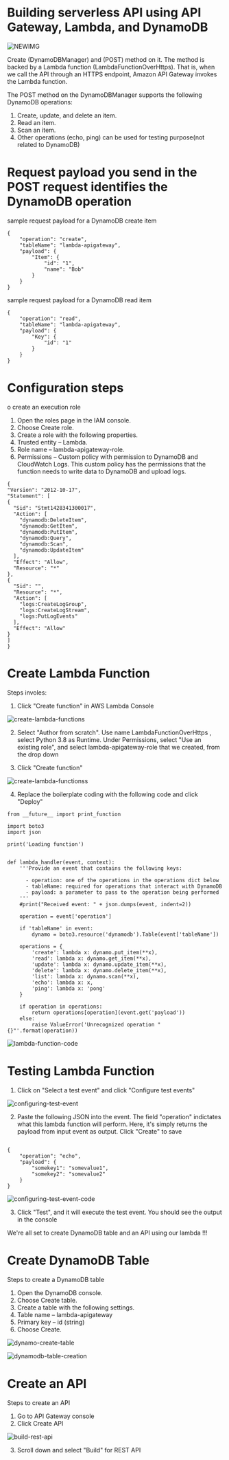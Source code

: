# Building serverless API using API Gateway, Lambda, and DynamoDB

![NEWIMG](https://user-images.githubusercontent.com/52368773/215879828-3738c773-e190-43d8-8dc6-30954b0e4310.png)

Create (DynamoDBManager) and (POST) method on it. The method is backed by a Lambda function (LambdaFunctionOverHttps). That is, when we call the API through an HTTPS endpoint, Amazon API Gateway invokes the Lambda function.

The POST method on the DynamoDBManager supports the following DynamoDB operations:

1. Create, update, and delete an item.
2. Read an item.
3. Scan an item.
4. Other operations (echo, ping) can be used for testing purpose(not related to DynamoDB)

# Request payload you send in the POST request identifies the DynamoDB operation

sample request payload for a DynamoDB create item

```
{
    "operation": "create",
    "tableName": "lambda-apigateway",
    "payload": {
        "Item": {
            "id": "1",
            "name": "Bob"
        }
    }
}

```

sample request payload for a DynamoDB read item

```
{
    "operation": "read",
    "tableName": "lambda-apigateway",
    "payload": {
        "Key": {
            "id": "1"
        }
    }
}
```

# Configuration steps

o create an execution role

1. Open the roles page in the IAM console.
2. Choose Create role.
3. Create a role with the following properties.
4. Trusted entity – Lambda.
5. Role name – lambda-apigateway-role.
6. Permissions – Custom policy with permission to DynamoDB and CloudWatch Logs. This custom policy has the permissions that the function needs to write data to   DynamoDB and upload logs.

```
{
"Version": "2012-10-17",
"Statement": [
{
  "Sid": "Stmt1428341300017",
  "Action": [
    "dynamodb:DeleteItem",
    "dynamodb:GetItem",
    "dynamodb:PutItem",
    "dynamodb:Query",
    "dynamodb:Scan",
    "dynamodb:UpdateItem"
  ],
  "Effect": "Allow",
  "Resource": "*"
},
{
  "Sid": "",
  "Resource": "*",
  "Action": [
    "logs:CreateLogGroup",
    "logs:CreateLogStream",
    "logs:PutLogEvents"
  ],
  "Effect": "Allow"
}
]
}
```

# Create Lambda Function

Steps involes:

1. Click "Create function" in AWS Lambda Console

![create-lambda-functions](https://user-images.githubusercontent.com/52368773/215882284-96c03460-5562-455c-970e-3b5ba5d9a9bd.png)

2. Select "Author from scratch". Use name LambdaFunctionOverHttps , select Python 3.8 as Runtime. Under Permissions, select "Use an existing role", and select lambda-apigateway-role that we created, from the drop down

3. Click "Create function"

![create-lambda-functionss](https://user-images.githubusercontent.com/52368773/215885630-976f2d59-7e71-457b-8a09-0b63bb5d6c14.png)

4. Replace the boilerplate coding with the following code and click "Deploy"

```
from __future__ import print_function

import boto3
import json

print('Loading function')


def lambda_handler(event, context):
    '''Provide an event that contains the following keys:

      - operation: one of the operations in the operations dict below
      - tableName: required for operations that interact with DynamoDB
      - payload: a parameter to pass to the operation being performed
    '''
    #print("Received event: " + json.dumps(event, indent=2))

    operation = event['operation']

    if 'tableName' in event:
        dynamo = boto3.resource('dynamodb').Table(event['tableName'])

    operations = {
        'create': lambda x: dynamo.put_item(**x),
        'read': lambda x: dynamo.get_item(**x),
        'update': lambda x: dynamo.update_item(**x),
        'delete': lambda x: dynamo.delete_item(**x),
        'list': lambda x: dynamo.scan(**x),
        'echo': lambda x: x,
        'ping': lambda x: 'pong'
    }

    if operation in operations:
        return operations[operation](event.get('payload'))
    else:
        raise ValueError('Unrecognized operation "{}"'.format(operation))
 ```
 
![lambda-function-code](https://user-images.githubusercontent.com/52368773/215887018-4cdf96c4-6cc2-4783-ab26-f12f18f379cb.png)

#   Testing Lambda Function

1. Click on "Select a test event" and click "Configure test events"

![configuring-test-event](https://user-images.githubusercontent.com/52368773/215889078-6cc3c16e-6acc-4122-8c04-7a022d825aef.png)

2. Paste the following JSON into the event. The field "operation" indictates what this lambda function will perform. Here, it's simply returns the payload from input event as output. Click "Create" to save

```

{
    "operation": "echo",
    "payload": {
        "somekey1": "somevalue1",
        "somekey2": "somevalue2"
    }
}

```

![configuring-test-event-code](https://user-images.githubusercontent.com/52368773/215889762-5dd78ba6-23fc-4fa6-8ec9-8b065667b638.png)

3. Click "Test", and it will execute the test event. You should see the output in the console

We're all set to create DynamoDB table and an API using our lambda !!!

# Create DynamoDB Table

Steps to create a DynamoDB table

1. Open the DynamoDB console.
2. Choose Create table.
3. Create a table with the following settings.
4. Table name – lambda-apigateway
5. Primary key – id (string)
6. Choose Create.

![dynamo-create-table](https://user-images.githubusercontent.com/52368773/215890798-8afcd25a-71fc-48cd-af55-19a147836c6e.png)

![dynamodb-table-creation](https://user-images.githubusercontent.com/52368773/215891199-923ed684-209a-4bcd-9ef3-d2b8facc5169.png)

# Create an API

Steps to create an API

1. Go to API Gateway console
2. Click Create API

![build-rest-api](https://user-images.githubusercontent.com/52368773/215892209-8994abab-cf50-4421-abe6-0b12ef41124f.png)

3. Scroll down and select "Build" for REST API
